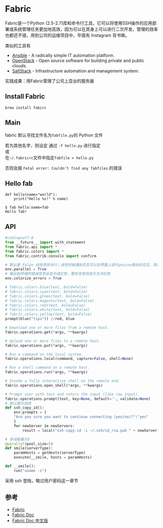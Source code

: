 # Fabric

Fabric是一个Python (2.5-2.7)库和命令行工具，它可以将使用SSH操作的应用部署或系统管理任务更加地高效，因为可以在其身上可以进行二次开发，管理的效率也都还不错，用到公司的运维项目中，毕竟有 Instagram 背书嘛。

类似的工具有

* [Ansible](https://github.com/ansible/ansible) - A radically simple IT automation platform.
* [OpenStack](http://www.openstack.org/) - Open source software for building private and public clouds.
* [SaltStack](https://github.com/saltstack/salt) - Infrastructure automation and management system.

实践成果：用Fabric管理了公司上百台的服务器

## Install Fabric
```
brew install fabirc
```

## Main
fabric 默认寻找文件名为`fabfile.py`的 Python 文件

若为其他名字，则设定
通过 `-f hello.py` 进行指定  
或  
在`~/.fabricrc`文件中指定`fabfile = hello.py`

否则会报 `Fatal error: Couldn’t find any fabfiles` 的错误

## Hello fab

```
def hello(name="world"):
    print("Hello %s!" % name)

$ fab hello:name=fab
Hello fab!
```

## API

```python
#coding=utf-8
from __future__ import with_statement
from fabric.api import *
from fabric.colors import *
from fabric.contrib.console import confirm

# 默认是 False 线性而非并行；线性时候遇到交互可以在界面上进行yes/no类似的交互，而并行却不可以
env.parallel = True 
# 输出到终端的错误信息会显示成红色，警告信息则显示为洋红色
env.colorize_errors = True

# fabric.colors.blue(text, bold=False)
# fabric.colors.cyan(text, bold=False)
# fabric.colors.green(text, bold=False)
# fabric.colors.magenta(text, bold=False)
# fabric.colors.red(text, bold=False)
# fabric.colors.white(text, bold=False)
# fabric.colors.yellow(text, bold=False)
prompt(blue("tips")) //red, blue

# Download one or more files from a remote host.
fabric.operations.get(*args, **kwargs)

# Upload one or more files to a remote host.
fabric.operations.put(*args, **kwargs)

# Run a command on the local system.
fabric.operations.local(command, capture=False, shell=None)

# Run a shell command on a remote host.
fabric.operations.run(*args, **kwargs)

# Invoke a fully interactive shell on the remote end.
fabric.operations.open_shell(*args, **kwargs)

# Prompt user with text and return the input (like raw_input).
fabric.operations.prompt(text, key=None, default='', validate=None)
# 默认提示选择
def ssh_copy_id():
    env.prompts = {
    "Are you sure you want to continue connecting (yes/no)?":"yes"
    }
    for newServer in newServers:
        result = local("ssh-copy-id -i ~/.ssh/id_rsa.pub " + newServer)

# 多线程最大5
@parallel(pool_size=5)
def smile(serverType):
    paramHosts = getHosts(serverType)
    execute(__smile, hosts = paramHosts)

def __smile():
    run("uname -s")
```

采用 ssh 登陆，略过用户密码这一章节

## 参考
* [Fabric](http://www.fabfile.org/)
* [Fabric Doc](http://docs.fabfile.org/)
* [Fabric Doc 中文版](http://fabric-docs-cn.readthedocs.io/zh_CN/latest/index.html)
